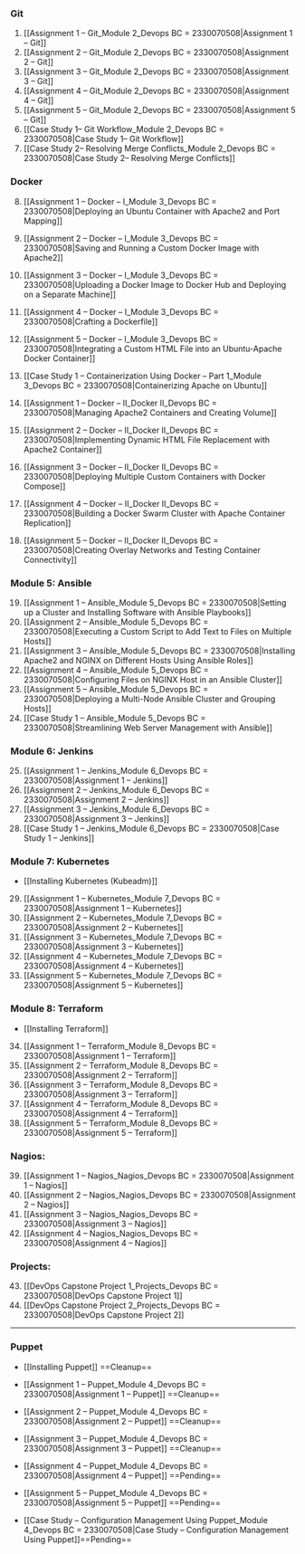
### Git
1. [[Assignment 1 – Git_Module 2_Devops BC = 2330070508|Assignment 1 – Git]]
2. [[Assignment 2 – Git_Module 2_Devops BC = 2330070508|Assignment 2 – Git]]
3. [[Assignment 3 – Git_Module 2_Devops BC = 2330070508|Assignment 3 – Git]]
4. [[Assignment 4 – Git_Module 2_Devops BC = 2330070508|Assignment 4 – Git]]
5. [[Assignment 5 – Git_Module 2_Devops BC = 2330070508|Assignment 5 – Git]]
6. [[Case Study 1– Git Workflow_Module 2_Devops BC = 2330070508|Case Study 1– Git Workflow]]
7. [[Case Study 2– Resolving Merge Conflicts_Module 2_Devops BC = 2330070508|Case Study 2– Resolving Merge Conflicts]]

### Docker
8. [[Assignment 1 – Docker – I_Module 3_Devops BC = 2330070508|Deploying an Ubuntu Container with Apache2 and Port Mapping]]
9. [[Assignment 2 – Docker – I_Module 3_Devops BC = 2330070508|Saving and Running a Custom Docker Image with Apache2]]
10. [[Assignment 3 – Docker – I_Module 3_Devops BC = 2330070508|Uploading a Docker Image to Docker Hub and Deploying on a Separate Machine]]
11. [[Assignment 4 – Docker – I_Module 3_Devops BC = 2330070508|Crafting a Dockerfile]]
12. [[Assignment 5 – Docker – I_Module 3_Devops BC = 2330070508|Integrating a Custom HTML File into an Ubuntu-Apache Docker Container]]
13. [[Case Study 1 – Containerization Using Docker – Part 1_Module 3_Devops BC = 2330070508|Containerizing Apache on Ubuntu]]  

14. [[Assignment 1 – Docker – II_Docker II_Devops BC = 2330070508|Managing Apache2 Containers and Creating Volume]] 
15. [[Assignment 2 – Docker – II_Docker II_Devops BC = 2330070508|Implementing Dynamic HTML File Replacement with Apache2 Container]] 
16. [[Assignment 3 – Docker – II_Docker II_Devops BC = 2330070508|Deploying Multiple Custom Containers with Docker Compose]] 
17. [[Assignment 4 – Docker – II_Docker II_Devops BC = 2330070508|Building a Docker Swarm Cluster with Apache Container Replication]] 
18. [[Assignment 5 – Docker – II_Docker II_Devops BC = 2330070508|Creating Overlay Networks and Testing Container Connectivity]] 

### Module 5: Ansible
19. [[Assignment 1 – Ansible_Module 5_Devops BC = 2330070508|Setting up a Cluster and Installing Software with Ansible Playbooks]]
20. [[Assignment 2 – Ansible_Module 5_Devops BC = 2330070508|Executing a Custom Script to Add Text to Files on Multiple Hosts]] 
21. [[Assignment 3 – Ansible_Module 5_Devops BC = 2330070508|Installing Apache2 and NGINX on Different Hosts Using Ansible Roles]]
22. [[Assignment 4 – Ansible_Module 5_Devops BC = 2330070508|Configuring Files on NGINX Host in an Ansible Cluster]]
23. [[Assignment 5 – Ansible_Module 5_Devops BC = 2330070508|Deploying a Multi-Node Ansible Cluster and Grouping Hosts]] 
24. [[Case Study 1 – Ansible_Module 5_Devops BC = 2330070508|Streamlining Web Server Management with Ansible]]

### Module 6: Jenkins
25. [[Assignment 1 – Jenkins_Module 6_Devops BC = 2330070508|Assignment 1 – Jenkins]]
26. [[Assignment 2 – Jenkins_Module 6_Devops BC = 2330070508|Assignment 2 – Jenkins]]
27. [[Assignment 3 – Jenkins_Module 6_Devops BC = 2330070508|Assignment 3 – Jenkins]]
28. [[Case Study 1 – Jenkins_Module 6_Devops BC = 2330070508|Case Study 1 – Jenkins]]

### Module 7: Kubernetes
- [[Installing Kubernetes (Kubeadm)]]
29. [[Assignment 1 – Kubernetes_Module 7_Devops BC = 2330070508|Assignment 1 – Kubernetes]]
30. [[Assignment 2 – Kubernetes_Module 7_Devops BC = 2330070508|Assignment 2 – Kubernetes]]
31. [[Assignment 3 – Kubernetes_Module 7_Devops BC = 2330070508|Assignment 3 – Kubernetes]] 
32. [[Assignment 4 – Kubernetes_Module 7_Devops BC = 2330070508|Assignment 4 – Kubernetes]]
33. [[Assignment 5 – Kubernetes_Module 7_Devops BC = 2330070508|Assignment 5 – Kubernetes]] 

### Module 8: Terraform
- [[Installing Terraform]]
34. [[Assignment 1 – Terraform_Module 8_Devops BC = 2330070508|Assignment 1 – Terraform]]
35. [[Assignment 2 – Terraform_Module 8_Devops BC = 2330070508|Assignment 2 – Terraform]] 
36. [[Assignment 3 – Terraform_Module 8_Devops BC = 2330070508|Assignment 3 – Terraform]] 
37. [[Assignment 4 – Terraform_Module 8_Devops BC = 2330070508|Assignment 4 – Terraform]]
38. [[Assignment 5 – Terraform_Module 8_Devops BC = 2330070508|Assignment 5 – Terraform]] 
### Nagios:
39. [[Assignment 1 – Nagios_Nagios_Devops BC = 2330070508|Assignment 1 – Nagios]]
40. [[Assignment 2 – Nagios_Nagios_Devops BC = 2330070508|Assignment 2 – Nagios]] 
41. [[Assignment 3 – Nagios_Nagios_Devops BC = 2330070508|Assignment 3 – Nagios]] 
42. [[Assignment 4 – Nagios_Nagios_Devops BC = 2330070508|Assignment 4 – Nagios]]

### Projects:
43. [[DevOps Capstone Project 1_Projects_Devops BC = 2330070508|DevOps Capstone Project 1]] 
44. [[DevOps Capstone Project 2_Projects_Devops BC = 2330070508|DevOps Capstone Project 2]] 

---
### Puppet 
- [[Installing Puppet]] ==Cleanup==
- [[Assignment 1 – Puppet_Module 4_Devops BC = 2330070508|Assignment 1 – Puppet]] ==Cleanup==
- [[Assignment 2 – Puppet_Module 4_Devops BC = 2330070508|Assignment 2 – Puppet]] ==Cleanup==
- [[Assignment 3 – Puppet_Module 4_Devops BC = 2330070508|Assignment 3 – Puppet]] ==Cleanup==

- [[Assignment 4 – Puppet_Module 4_Devops BC = 2330070508|Assignment 4 – Puppet]] ==Pending==
- [[Assignment 5 – Puppet_Module 4_Devops BC = 2330070508|Assignment 5 – Puppet]] ==Pending==
- [[Case Study – Configuration Management Using Puppet_Module 4_Devops BC = 2330070508|Case Study – Configuration Management Using Puppet]]==Pending==
